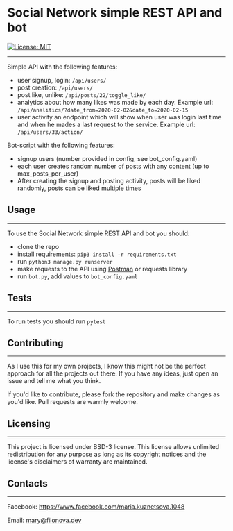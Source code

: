 # Social Network simple REST API and bot

[![License: MIT](https://img.shields.io/badge/License-BSD%203--Clause-blue.svg)](https://opensource.org/licenses/BSD-3-Clause)

-------------
Simple API with the following features:
- user signup, login: `/api/users/`
- post creation: `/api/users/`
- post like, unlike: `/api/posts/22/toggle_like/`
- analytics about how many likes was made by each day. 
Example url: `/api/analitics/?date_from=2020-02-02&date_to=2020-02-15` 
- user activity an endpoint which will show when user was login last time and when he mades a last
request to the service.
Example url: `/api/users/33/action/` 

Bot-script with the following features:
- signup users (number provided in config, see bot_config.yaml)
- each user creates random number of posts with any content (up to
max_posts_per_user)
- After creating the signup and posting activity, posts will be liked randomly, posts
can be liked multiple times


## Usage
-------------
To use the Social Network simple REST API and bot you should:
* clone the repo
* install requirements: `pip3 install -r requirements.txt`
* run `python3 manage.py runserver`
* make requests to the API using [Postman](https://www.postman.com/) or requests library
* run `bot.py`, add values to `bot_config.yaml` 


## Tests
-----
To run tests you should run `pytest`

## Contributing
-------------
As I use this for my own projects, I know this might not be the perfect approach for all the projects out there.
If you have any ideas, just open an issue and tell me what you think.

If you'd like to contribute, please fork the repository and make changes as you'd like. Pull requests are warmly welcome.


## Licensing
-------------
This project is licensed under BSD-3 license.
This license allows unlimited redistribution for any purpose as long as its copyright notices and the license's disclaimers of warranty are maintained.

## Contacts
-------------
Facebook: <https://www.facebook.com/maria.kuznetsova.1048>

Email: <mary@filonova.dev>

